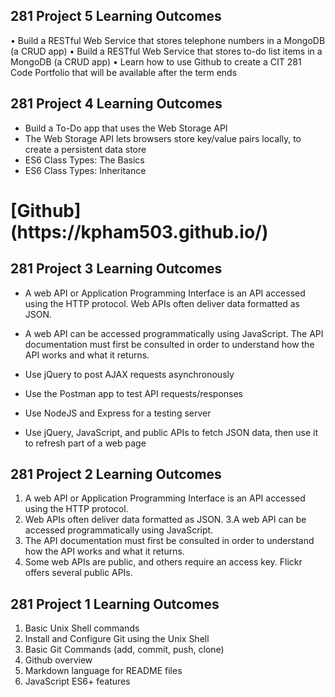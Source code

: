 <h2>281 Project 5 Learning Outcomes</h2>

• Build a RESTful Web Service that stores telephone numbers in a
MongoDB (a CRUD app)
• Build a RESTful Web Service that stores to-do list items in a
MongoDB (a CRUD app)
• Learn how to use Github to create a CIT 281 Code Portfolio that
will be available after the term ends



<h2>281 Project 4 Learning Outcomes</h2>

* Build a To-Do app that uses the Web Storage API
* The Web Storage API lets browsers store key/value pairs locally, to
create a persistent data store
* ES6 Class Types: The Basics
* ES6 Class Types: Inheritance


<h1>[Github](https://kpham503.github.io/)</h1>

<h2>281 Project 3 Learning Outcomes</h2>

* A web API or Application Programming Interface is an API
accessed using the HTTP protocol. Web APIs often deliver data
formatted as JSON.

* A web API can be accessed programmatically using JavaScript.
The API documentation must first be consulted in order to
understand how the API works and what it returns.

* Use jQuery to post AJAX requests asynchronously

* Use the Postman app to test API requests/responses

* Use NodeJS and Express for a testing server

* Use jQuery, JavaScript, and public APIs to fetch JSON data, then
use it to refresh part of a web page

<h2>281 Project 2 Learning Outcomes</h2>

1. A web API or Application Programming Interface is an API
accessed using the HTTP protocol.
2. Web APIs often deliver data formatted as JSON.
3.A web API can be accessed programmatically using JavaScript.
4. The API documentation must first be consulted in order to
understand how the API works and what it returns.
5. Some web APIs are public, and others require an access key.
Flickr offers several public APIs.

<h2>281 Project 1 Learning Outcomes</h2>

1. Basic Unix Shell commands
2. Install and Configure Git using the Unix Shell
3. Basic Git Commands (add, commit, push, clone)
4. Github overview
5. Markdown language for README files
6. JavaScript ES6+ features
